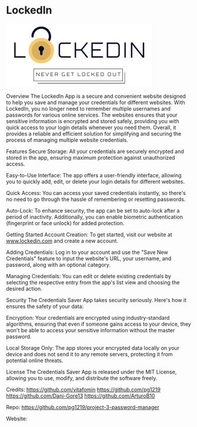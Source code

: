 # LockedIn
![Lock logo](./client/src/lockedinlogo.png)

Overview
The LockedIn App is a secure and convenient website designed to help you save and manage your credentials for different websites. With LockedIn, you no longer need to remember multiple usernames and passwords for various online services. The websites ensures that your sensitive information is encrypted and stored safely, providing you with quick access to your login details whenever you need them. Overall, it provides a reliable and efficient solution for simplifying and securing the process of managing multiple website credentials.

Features
Secure Storage: All your credentials are securely encrypted and stored in the app, ensuring maximum protection against unauthorized access.

Easy-to-Use Interface: The app offers a user-friendly interface, allowing you to quickly add, edit, or delete your login details for different websites.

Quick Access: You can access your saved credentials instantly, so there's no need to go through the hassle of remembering or resetting passwords.

Auto-Lock: To enhance security, the app can be set to auto-lock after a period of inactivity. Additionally, you can enable biometric authentication (fingerprint or face unlock) for added protection.

Getting Started
Account Creation: To get started, visit our website at www.lockedin.com and create a new account. 

Adding Credentials: Log in to your account and use the "Save New Credentials" feature to input the website's URL, your username, and password, along with an optional category.

Managing Credentials: You can edit or delete existing credentials by selecting the respective entry from the app's list view and choosing the desired action.

Security
The Credentials Saver App takes security seriously. Here's how it ensures the safety of your data:

Encryption: Your credentials are encrypted using industry-standard algorithms, ensuring that even if someone gains access to your device, they won't be able to access your sensitive information without the master password.

Local Storage Only: The app stores your encrypted data locally on your device and does not send it to any remote servers, protecting it from potential online threats.

License
The Credentials Saver App is released under the MIT License, allowing you to use, modify, and distribute the software freely.

Credits:
https://github.com/vitafomin
https://github.com/pg1219
https://github.com/Dani-Gore13
https://github.com/ArturoB10

Repo: https://github.com/pg1219/project-3-password-manager

Website: 